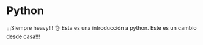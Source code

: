 # Python
¡¡¡Siempre heavy!!! 👌
Esta es una introducción a python.
Este es un cambio desde casa!!!


